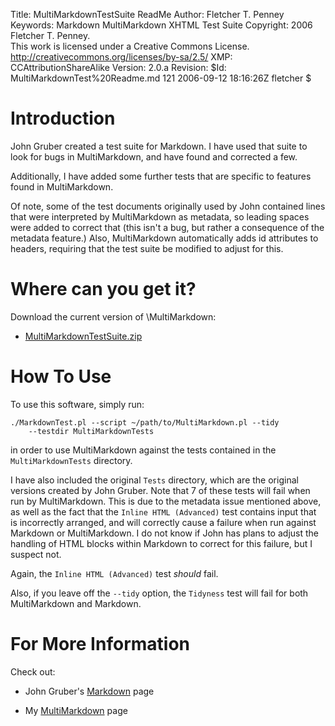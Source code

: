 Title:		MultiMarkdownTestSuite ReadMe
Author:		Fletcher T. Penney
Keywords:	Markdown
			MultiMarkdown
			XHTML
			Test Suite
Copyright:	2006 Fletcher T. Penney.  
			This work is licensed under a Creative Commons License.
			http://creativecommons.org/licenses/by-sa/2.5/
XMP:		CCAttributionShareAlike
Version:	2.0.a
Revision:	$Id: MultiMarkdownTest%20Readme.md 121 2006-09-12 18:16:26Z fletcher $

# Introduction #

John Gruber created a test suite for Markdown.  I have used that suite to look for bugs in MultiMarkdown, and have found and corrected a few.

Additionally, I have added some further tests that are specific to features found in MultiMarkdown.

Of note, some of the test documents originally used by John contained lines that were interpreted by MultiMarkdown as metadata, so leading spaces were added to correct that (this isn't a bug, but rather a consequence of the metadata feature.)  Also, MultiMarkdown automatically adds id attributes to headers, requiring that the test suite be modified to adjust for this.


# Where can you get it? #

Download the current version of \MultiMarkdown:

* [MultiMarkdownTestSuite.zip](http://fletcher.freeshell.org/downloads/MultiMarkdownTestSuite.zip)



# How To Use #

To use this software, simply run:

	./MarkdownTest.pl --script ~/path/to/MultiMarkdown.pl --tidy
		--testdir MultiMarkdownTests

in order to use MultiMarkdown against the tests contained in the `MultiMarkdownTests` directory.

I have also included the original `Tests` directory, which are the original versions created by John Gruber.  Note that 7 of these tests will fail when run by MultiMarkdown.  This is due to the metadata issue mentioned above, as well as the fact that the `Inline HTML (Advanced)` test contains input that is incorrectly arranged, and will correctly cause a failure when run against Markdown or MultiMarkdown.  I do not know if John has plans to adjust the handling of HTML blocks within Markdown to correct for this failure, but I suspect not.

Again, the `Inline HTML (Advanced)` test *should* fail.

Also, if you leave off the `--tidy` option, the `Tidyness` test will fail for both MultiMarkdown and Markdown.


# For More Information #

Check out:

* John Gruber's [Markdown](http://daringfireball.net/projects/markdown) page

* My [MultiMarkdown](http://fletcher.freeshell.org/wiki/MultiMarkdown) page
